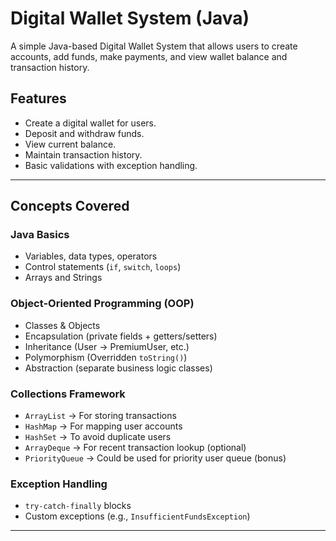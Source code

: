 # Digital Wallet System (Java)

A simple Java-based Digital Wallet System that allows users to create accounts, add funds, make payments, and view wallet balance and transaction history.

## Features

- Create a digital wallet for users.
- Deposit and withdraw funds.
- View current balance.
- Maintain transaction history.
- Basic validations with exception handling.

---

## Concepts Covered

### Java Basics
- Variables, data types, operators
- Control statements (`if`, `switch`, `loops`)
- Arrays and Strings

### Object-Oriented Programming (OOP)
- Classes & Objects
- Encapsulation (private fields + getters/setters)
- Inheritance (User → PremiumUser, etc.)
- Polymorphism (Overridden `toString()`)
- Abstraction (separate business logic classes)

### Collections Framework
- `ArrayList` → For storing transactions  
- `HashMap` → For mapping user accounts  
- `HashSet` → To avoid duplicate users  
- `ArrayDeque` → For recent transaction lookup (optional)  
- `PriorityQueue` → Could be used for priority user queue (bonus)

### Exception Handling
- `try-catch-finally` blocks
- Custom exceptions (e.g., `InsufficientFundsException`)

---
